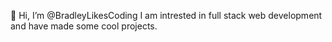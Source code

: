 👋 Hi, I’m @BradleyLikesCoding
I am intrested in full stack web development and have made some cool projects.
